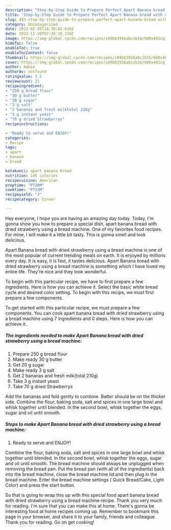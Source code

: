```yaml
---
description: "Step-by-Step Guide to Prepare Perfect Apart Banana bread with dried strawberry using a bread machine"
title: "Step-by-Step Guide to Prepare Perfect Apart Banana bread with dried strawberry using a bread machine"
slug: 483-step-by-step-guide-to-prepare-perfect-apart-banana-bread-with-dried-strawberry-using-a-bread-machine
category: Uncategorized
date: 2022-02-26T14:30:02.636Z
date: 2022-11-30T07:34:38.130Z
image: https://img-global.cpcdn.com/recipes/c69b63916abc1b1b/680x482cq70/apart-banana-bread-with-dried-strawberry-using-a-bread-machine-recipe-main-photo.jpg
hideToc: false
enableToc: true
enableTocContent: false
thumbnail: https://img-global.cpcdn.com/recipes/c69b63916abc1b1b/680x482cq70/apart-banana-bread-with-dried-strawberry-using-a-bread-machine-recipe-main-photo.jpg
cover: https://img-global.cpcdn.com/recipes/c69b63916abc1b1b/680x482cq70/apart-banana-bread-with-dried-strawberry-using-a-bread-machine-recipe-main-photo.jpg
author: Admin
authorAv: notfound
ratingvalue: 3.5
reviewcount: 21
recipeingredient:
- "250 g bread flour"
- "30 g butter"
- "20 g sugar"
- "3 g salt"
- "2 bananas and fresh milktotal 210g"
- "3 g instant yeast"
- "70 g dried Strawberrys"
recipeinstructions:

- "Ready to serve and ENJOY!"
categories:
- Recipe
tags:
- apart
- banana
- bread

katakunci: apart banana bread 
nutrition: 145 calories
recipecuisine: American
preptime: "PT26M"
cooktime: "PT33M"
recipeyield: "3"
recipecategory: Dinner

---
```



Hey everyone, I hope you are having an amazing day today. Today, I'm gonna show you how to prepare a special dish, apart banana bread with dried strawberry using a bread machine. One of my favorites food recipes. For mine, I will make it a little bit tasty. This is gonna smell and look delicious.

Apart Banana bread with dried strawberry using a bread machine is one of the most popular of current trending meals on earth. It is enjoyed by millions every day. It is easy, it is fast, it tastes delicious. Apart Banana bread with dried strawberry using a bread machine is something which I have loved my entire life. They're nice and they look wonderful.

To begin with this particular recipe, we have to first prepare a few ingredients. Here is how you can achieve it. Select the basic white bread cycle and desired color setting. To begin with this recipe, we must first prepare a few components.


To get started with this particular recipe, we must prepare a few components. You can cook apart banana bread with dried strawberry using a bread machine using 7 ingredients and 0 steps. Here is how you can achieve it.

<!--inarticleads1-->

##### The ingredients needed to make Apart Banana bread with dried strawberry using a bread machine:

1. Prepare 250 g bread flour
1. Make ready 30 g butter
1. Get 20 g sugar
1. Make ready 3 g salt
1. Get 2 bananas and fresh milk(total 210g)
1. Take 3 g instant yeast
1. Take 70 g dried Strawberrys


Add the bananas and fold gently to combine. Batter should be on the thicker side. Combine the flour, baking soda, salt and spices in one large bowl and whisk together until blended. In the second bowl, whisk together the eggs, sugar and oil until smooth. 

<!--inarticleads2-->

##### Steps to make Apart Banana bread with dried strawberry using a bread machine:


1. Ready to serve and ENJOY!

Combine the flour, baking soda, salt and spices in one large bowl and whisk together until blended. In the second bowl, whisk together the eggs, sugar and oil until smooth. The bread machine should always be unplugged when removing the bread pan. Put the bread pan (with all of the ingredients) back into the bread machine, close the bread machine lid and then plug in the bread machine. Enter the bread machine settings ( Quick Bread/Cake, Light Color) and press the start button. 

So that is going to wrap this up with this special food apart banana bread with dried strawberry using a bread machine recipe. Thank you very much for reading. I'm sure that you can make this at home. There's gonna be interesting food at home recipes coming up. Remember to bookmark this page in your browser, and share it to your family, friends and colleague. Thank you for reading. Go on get cooking!
